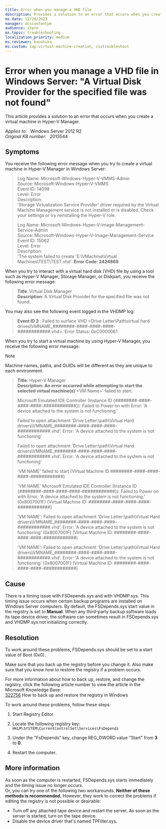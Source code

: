 ```yaml
---
title: Error when you manage a VHD file
description: Provides a solution to an error that occurs when you create a virtual machine in Hyper-V Manager.
ms.date: 12/26/2023
manager: dcscontentpm
audience: itpro
ms.topic: troubleshooting
localization_priority: medium
ms.reviewer: kaushika
ms.custom: sap:virtual-machine-creation, csstroubleshoot
---
```

# Error when you manage a VHD file in Windows Server: "A Virtual Disk Provider for the specified file was not found"

This article provides a solution to an error that occurs when you create a virtual machine in Hyper-V Manager.

_Applies to:_ &nbsp; Windows Server 2012 R2  
_Original KB number:_ &nbsp; 2013544

## Symptoms

You receive the following error message when you try to create a virtual machine in Hyper-V Manager in Windows Server:

> Log Name: Microsoft-Windows-Hyper-V-VMMS-Admin  
Source: Microsoft-Windows-Hyper-V-VMMS  
Event ID: 14098  
Level: Error  
Description:  
'Storage Virtualization Service Provider' driver required by the Virtual Machine Management service is not installed or is disabled. Check your settings or try reinstalling the Hyper-V role.  
>
> Log Name: Microsoft-Windows-Hyper-V-Image-Management-Service-Admin  
Source: Microsoft-Windows-Hyper-V-Image-Management-Service  
Event ID: 15062  
Level: Error  
Description:  
'The system failed to create 'E:\VMachine\Virtual Machines\TEST\TEST.vhd'. **Error Code: 2424869**  

When you try to interact with a virtual hard disk (VHD) file by using a tool such as Hyper-V Manager, Storage Manager, or Diskpart, you receive the following error message:  
> **Title**: Virtual Disk Manager  
 **Description**: A Virtual Disk Provider for the specified file was not found.  

You may also see the following event logged in the VHDMP log:  
> **Event ID 3** : Failed to surface VHD \<Drive Letter\Path\virtual hard drives\VMNAME_########-####-####-####-############.vhd>. Error Status: 0xC0000061  

When you try to start a virtual machine by using Hyper-V Manager, you receive the following error message:  
> [!Note]
> Machine names, paths, and GUIDs will be different as they are unique to each environment.  

> **Title**: Hyper-V Manager  
 **Description: An error occurred while attempting to start the selected virtual machine(s)**'\<VM Name>' failed to start.  
>
> Microsoft Emulated IDE Controller (Instance ID {########-####-####-####-############}): Failed to Power on with Error: 'A device attached to the system is not functioning.'  
>
> Failed to open attachment 'Drive Letter:\path\Virtual Hard drivers\VMNAME_########-####-####-####-############.vhd'. Error: 'A device attached to the system is not functioning'  
>
> Failed to open attachment 'Drive Letter:\path\Virtual Hard drivers\VMNAME_########-####-####-####-############.vhd'. Error: 'A device attached to the system is not functioning'  
>
> 'VM NAME' failed to start (Virtual Machine ID ########-####-####-####-############)  
>
> 'VM NAME' Microsoft Emulated IDE Controller (Instance ID {########-####-####-####-############}): Failed to Power on with Error: 'A device attached to the system is not functioning.' (0x8007001F) (Virtual Machine ID: ########-####-####-####-############)  
>
> 'VM NAME': Failed to open attachment 'Drive Letter:\path\Virtual Hard drivers\VMNAME_########-####-####-####-############.vhd'. Error: 'A device attached to the system is not functioning' (0x8007001F) (Virtual Machine ID: ########-####-####-####-############)  
>
> 'VM NAME': Failed to open attachment 'Drive Letter:\path\Virtual Hard drivers\VMNAME_########-####-####-####-############.vhd'. Error: 'A device attached to the system is not functioning' (0x8007001F) (Virtual Machine ID: ########-####-####-####-############)  

## Cause

There is a timing issue with FSDepends.sys and with VHDMP.sys. This timing issue occurs when certain backup programs are installed on Windows Server computers. By default, the FSDepends.sys start value in the registry is set to **Manual**. When any third-party backup software loads its tape device driver, the software can sometimes result in FSDepends.sys and VHDMP.sys not initializing correctly.  

## Resolution  

To work around these problems, FSDepends.sys should be set to a start value of Boot (0x0).  

Make sure that you back up the registry before you change it. Also make sure that you know how to restore the registry if a problem occurs.  

For more information about how to back up, restore, and change the registry, click the following article number to view the article in the Microsoft Knowledge Base:  
[322756](https://support.microsoft.com/kb/322756/) How to back up and restore the registry in Windows

To work around these problems, follow these steps:  

1. Start Registry Editor.
2. Locate the following registry key:  
 `HKLM\SYSTEM\CurrentControlSet\Services\FsDepends`  

3. Under the "FsDepends" key, change REG_DWORD value "Start" from **3** to **0**.
4. Restart the computer.  

## More information

As soon as the computer is restarted, FSDepends.sys starts immediately and the timing issue no longer occurs.  
Or, you can try one of the following two workarounds. **Neither of these methods is recommended.** However, they work to correct the problems if editing the registry is not possible or desirable:  

- Turn off any attached tape device and restart the server. As soon as the server is started, turn on the tape device.  
- Disable the device driver that's named TPFilter.sys.  
